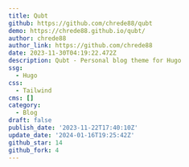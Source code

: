```yaml
---
title: Qubt
github: https://github.com/chrede88/qubt
demo: https://chrede88.github.io/qubt/
author: chrede88
author_link: https://github.com/chrede88
date: 2023-11-30T04:19:22.472Z
description: Qubt - Personal blog theme for Hugo
ssg:
  - Hugo
css:
  - Tailwind
cms: []
category:
  - Blog
draft: false
publish_date: '2023-11-22T17:40:10Z'
update_date: '2024-01-16T19:25:42Z'
github_star: 14
github_fork: 4
---
```

